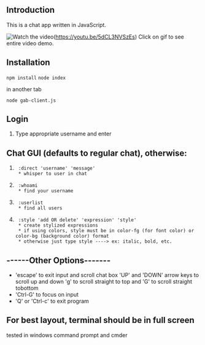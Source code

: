 ## Introduction
This is a chat app written in JavaScript.

![Watch the video](https://media.giphy.com/media/duXt1hhpIlxBVCWucw/giphy.gif)(https://youtu.be/5dCL3NVSzEs)
Click on gif to see entire video demo. 

## Installation

`npm install`
`node index`

in another tab

`node gab-client.js`

## Login

1) Type appropriate username and enter

## Chat GUI (defaults to regular chat), otherwise:

1)      :direct 'username' 'message'
        * whisper to user in chat
2)      :whoami 
        * find your username
3)      :userlist
        * find all users
4)      :style 'add OR delete' 'expression' 'style'
        * create stylized expressions
        * if using colors, style must be in color-fg (for font color) or color-bg (background color) format
        * otherwise just type style ----> ex: italic, bold, etc.

## ------Other Options-------
* 'escape' to exit input and scroll chat box
       'UP' and \'DOWN\' arrow keys to scroll up and down
        'g' to scroll straight to top and 'G' to scroll straight tobottom
* 'Ctrl-G' to focus on input
* 'Q' or 'Ctrl-c' to exit program

## For best layout, terminal should be in full screen
tested in windows command prompt and cmder